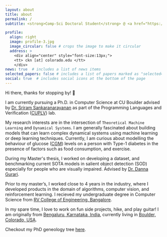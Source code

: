 ```yaml
---
layout: about
title: about
permalink: /
subtitle: <strong>Comp-Sci Doctoral Student</strong> @ <a href="https://www.colorado.edu/cs/">University of Colorado Boulder</a> <br> <code> CS Endowed Founder's Fellowship (2022-2023) Bell Family Endowed CS Fellowship (2023-2024) </code> <br> <strong>Current:</strong> Research Science Intern @ <a href="https://www.sri.com/"> Stanford Research Institute (SRI) International </a> <br> <strong>Previously:</strong> Applied Science Intern @ <a href="https://www.amazon.science/"> Amazon Science</a> | Sr. Data Scientist @ <a href="https://www.makemytrip.com/">MakeMyTrip.com</a>

profile:
  align: right
  image: profile-3.jpg
  image_circular: false # crops the image to make it circular
  address: >
    <div align="center" style="font-size:13px;">
    <tt> ckn [at] colorado.edu </tt> 
    </div>
news: true  # includes a list of news items
selected_papers: false # includes a list of papers marked as "selected={true}"
social: true  # includes social icons at the bottom of the page
---
```


Hi there, thanks for stopping by! 👋

I am currently pursuing a Ph.D. in Computer Science at CU Boulder advised by <a href="https://home.cs.colorado.edu/~srirams/">Dr. Sriram Sankaranarayanan</a> as part of the Programming Languages and Verification (<a href="https://plv.colorado.edu/">CUPLV</a>) lab.

My research interests are in the intersection of `Theoretical Machine Learning` and `Dynamical Systems`. I am generally fascinated about building models that can learn complex dynamical systems using machine learning or deep learning techniques. Currently, I am curious about modelling the behaviour of glucose (<a href="https://www.niddk.nih.gov/health-information/diabetes/overview/managing-diabetes/continuous-glucose-monitoring">CGM</a>) levels on a person with Type-1 diabetes in the presence of factors such as food consumption, and exercise.

During my Master's thesis, I worked on developing a dataset, and benchmarking current SOTA models in salient object detection (SOD) especially for people who are visually impaired. Advised by <a href="https://home.cs.colorado.edu/~DrG">Dr. Danna Gurari</a>. 

Prior to my master’s, I worked close to 4 years in the industry, where I developed products in the domain of algorithms, computer vision, and reinforcement learning. I recieved my undergraduate degree in Computer Science from <a href="https://www.rvce.edu.in/">RV College of Engineering, Bangalore</a>.

In my spare time, I love to work on fun side projects, hike, and play guitar! I am originally from <a href="https://www.britannica.com/place/Bangalore-India">Bengaluru, Karnataka, India</a>, currently living in <a href="https://bouldercolorado.gov/">Boulder, Colorado, USA</a>.

Checkout my PhD geneology tree <a href="https://ck090.github.io/gene">here</a>.